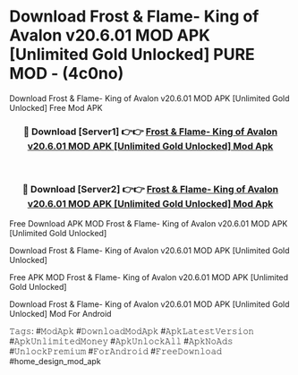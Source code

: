 # Download Frost & Flame- King of Avalon v20.6.01 MOD APK [Unlimited Gold Unlocked] PURE MOD - (4c0no)
Download Frost & Flame- King of Avalon v20.6.01 MOD APK [Unlimited Gold Unlocked] Free Mod APK

<div align="center">
<h3>🔴 Download [Server1] 👉👉 <a href="https://apk-comot.site?title=Frost_&_Flame-_King_of_Avalon_v20.6.01_MOD_APK_[Unlimited_Gold_Unlocked]">Frost & Flame- King of Avalon v20.6.01 MOD APK [Unlimited Gold Unlocked] Mod Apk</a></h3><br>

<h3>🔴 Download [Server2] 👉👉 <a href="https://apk-comot.site?title=Frost_&_Flame-_King_of_Avalon_v20.6.01_MOD_APK_[Unlimited_Gold_Unlocked]">Frost & Flame- King of Avalon v20.6.01 MOD APK [Unlimited Gold Unlocked] Mod Apk</a></h3>
</div>


Free Download APK MOD Frost & Flame- King of Avalon v20.6.01 MOD APK [Unlimited Gold Unlocked]

Download Frost & Flame- King of Avalon v20.6.01 MOD APK [Unlimited Gold Unlocked] 

Free APK MOD Frost & Flame- King of Avalon v20.6.01 MOD APK [Unlimited Gold Unlocked] 

Download Frost & Flame- King of Avalon v20.6.01 MOD APK [Unlimited Gold Unlocked] Mod For Android

𝚃𝚊𝚐𝚜: #𝙼𝚘𝚍𝙰𝚙𝚔 #𝙳𝚘𝚠𝚗𝚕𝚘𝚊𝚍𝙼𝚘𝚍𝙰𝚙𝚔 #𝙰𝚙𝚔𝙻𝚊𝚝𝚎𝚜𝚝𝚅𝚎𝚛𝚜𝚒𝚘𝚗 #𝙰𝚙𝚔𝚄𝚗𝚕𝚒𝚖𝚒𝚝𝚎𝚍𝙼𝚘𝚗𝚎𝚢 #𝙰𝚙𝚔𝚄𝚗𝚕𝚘𝚌𝚔𝙰𝚕𝚕 #𝙰𝚙𝚔𝙽𝚘𝙰𝚍𝚜 #𝚄𝚗𝚕𝚘𝚌𝚔𝙿𝚛𝚎𝚖𝚒𝚞𝚖 #𝙵𝚘𝚛𝙰𝚗𝚍𝚛𝚘𝚒𝚍 #𝙵𝚛𝚎𝚎𝙳𝚘𝚠𝚗𝚕𝚘𝚊𝚍 #home_design_mod_apk